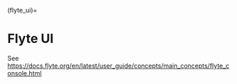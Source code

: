 (flyte_ui)=
# Flyte UI

See https://docs.flyte.org/en/latest/user_guide/concepts/main_concepts/flyte_console.html
